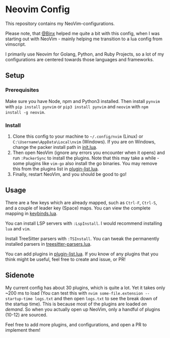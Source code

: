 # Neovim Config

This repository contains my NeoVim-configurations.

Please note, that [@Binx](https://github.com/Binx-Codes) helped me quite a bit with this config, when I was starting out with NeoVim - mainly helping me transition to a lua config from vimscript.

I primarily use Neovim for Golang, Python, and Ruby Projects, so a lot of my configurations are centered towards those languages and frameworks.

## Setup

### Prerequisites

Make sure you have Node, npm and Python3 installed. Then install `pynvim` with `pip install pynvim` or `pip3 install pynvim` and `neovim` with `npm install -g neovim`.

### Install

1. Clone this config to your machine to `~/.config/nvim` (Linux) or `C:\Username\AppData\Local\nvim` (Windows). If you are on Windows, change the packer install path in [init.lua](init.lua).
2. Then open NeoVim (ignore any errors you encounter when it opens) and run `:PackerSync` to install the plugins. Note that this may take a while - some plugins like `vim-go` also install the go binaries. You may remove this from the plugins list in [plugin-list.lua](lua/plugin-list.lua).
3. Finally, restart NeoVim, and you should be good to go!

## Usage

There are a few keys which are already mapped, such as `Ctrl-F`, `Ctrl-S`, and a couple of leader key (Space) maps. You can view the complete mapping in [keybinds.lua](lua/keybinds.lua).

You can install LSP servers with `:LspInstall`. I would recommend installing `lua` and `vim`.

Install TreeSitter parsers with `:TSInstall`. You can tweak the permanently installed parsers in [treesitter-parsers.lua](lua/treesitter-parsers.lua).

You can add plugins in [plugin-list.lua](lua/plugin-list.lua). If you know of any plugins that you think might be useful, feel free to create and issue, or PR!

## Sidenote

My current config has about 30 plugins, which is quite a lot. Yet it takes only ~200 ms to load (You can test this with `nvim some-file.extension --startup-time logs.txt` and then open `logs.txt` to see the break down of the startup time).
This is because most of the plugins are loaded _on demand_. So when you actually open up NeoVim, only a handful of plugins (10-12) are sourced.

Feel free to add more plugins, and configurations, and open a PR to implement them!
